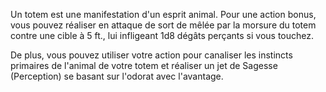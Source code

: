 Un totem est une manifestation d'un esprit animal. Pour une action bonus, vous pouvez réaliser en attaque de sort de mêlée par la morsure du totem contre une cible à 5 ft., lui infligeant 1d8 dégâts perçants si vous touchez.

De plus, vous pouvez utiliser votre action pour canaliser les instincts primaires de l'animal de votre totem et réaliser un jet de Sagesse (Perception) se basant sur l'odorat avec l'avantage.